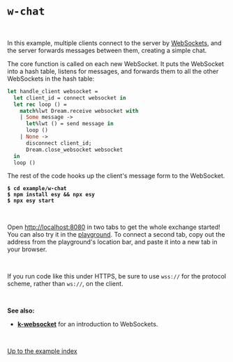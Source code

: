 # `w-chat`

<br>

In this example, multiple clients connect to the server by
[WebSockets](https://aantron.github.io/dream/#websockets), and the server
forwards messages between them, creating a simple chat.

The core function is called on each new WebSocket. It puts the WebSocket into a
hash table, listens for messages, and forwards them to all the other WebSockets
in the hash table:

```ocaml
let handle_client websocket =
  let client_id = connect websocket in
  let rec loop () =
    match%lwt Dream.receive websocket with
    | Some message ->
      let%lwt () = send message in
      loop ()
    | None ->
      disconnect client_id;
      Dream.close_websocket websocket
  in
  loop ()
```

The rest of the code hooks up the client's message form to the WebSocket.

<pre><code><b>$ cd example/w-chat</b>
<b>$ npm install esy && npx esy</b>
<b>$ npx esy start</b></code></pre>

<br>

Open [http://localhost:8080](http://localhost:8080) in two tabs to get the
whole exchange started! You can also try it in the
[playground](http://dream.as/w-chat). To connect a second tab, copy out the
address from the playground's location bar, and paste it into a new tab in your
browser.

<br>

If you run code like this under HTTPS, be sure to use `wss://` for the protocol
scheme, rather than `ws://`, on the client.

<br>

**See also:**

- [**k-websocket**](../k-websocket#files) for an introduction to WebSockets.

<br>

[Up to the example index](../#examples)
